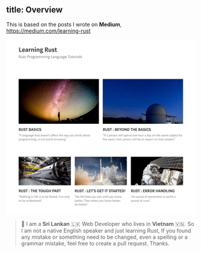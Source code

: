 title: Overview
---

This is based on the posts I wrote on **Medium**, https://medium.com/learning-rust

[![Rust Playground](images/learning_rust_medium.png)](https://medium.com/learning-rust)

> 🐣 I am a **Sri Lankan** 🇱🇰 Web Developer who lives in **Vietnam** 🇻🇳. So I am not a native English speaker and just learning Rust, If you found any mistake or something need to be changed, even a spelling or a grammar mistake, feel free to create a pull request. Thanks.